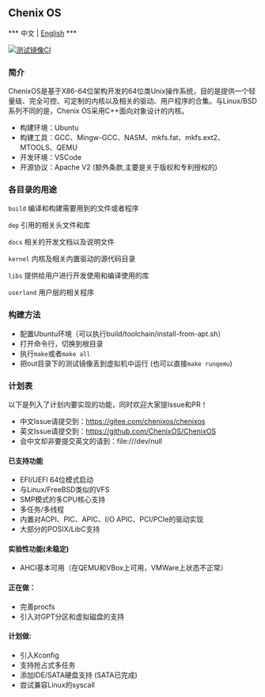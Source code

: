 ## Chenix OS

*** 中文  |  [English](README-en.md) ***

[![测试镜像CI](https://github.com/ChenixOS/ChenixOS/actions/workflows/test-image.yml/badge.svg)](https://github.com/ChenixOS/ChenixOS/actions/workflows/test-image.yml)


### 简介

ChenixOS是基于X86-64位架构开发的64位类Unix操作系统，目的是提供一个轻量级、完全可控、可定制的内核以及相关的驱动、用户程序的合集。与Linux/BSD系列不同的是，Chenix OS采用C++面向对象设计的内核。

- 构建环境：Ubuntu
- 构建工具：GCC、Mingw-GCC、NASM、mkfs.fat、mkfs.ext2、MTOOLS、QEMU
- 开发环境：VSCode
- 开源协议：Apache V2 (额外条款,主要是关于版权和专利授权的)

### 各目录的用途

`build`     编译和构建需要用到的文件或者程序

`dep`       引用的相关头文件和库

`docs`      相关的开发文档以及说明文件

`kernel`    内核及相关内置驱动的源代码目录

`libs`      提供给用户进行开发使用和编译使用的库

`userland`  用户层的相关程序

### 构建方法
- 配置Ubuntu环境（可以执行build/toolchain/install-from-apt.sh）
- 打开命令行，切换到根目录
- 执行`make`或者`make all`
- 把out目录下的测试镜像丢到虚拟机中运行 (也可以直接`make runqemu`)

### 计划表

以下是列入了计划内要实现的功能，同时欢迎大家提Issue和PR！

- 中文Issue请提交到：https://gitee.com/chenixos/chenixos
- 英文Issue请提交到：https://github.com/ChenixOS/ChenixOS
- 会中文却非要提交英文的请到：file:///dev/null


#### 已支持功能

- EFI/UEFI 64位模式启动
- 与Linux/FreeBSD类似的VFS
- SMP模式的多CPU核心支持
- 多任务/多线程
- 内置对ACPI、PIC、APIC、I/O APIC、PCI/PCIe的驱动实现
- 大部分的POSIX/LibC支持


#### 实验性功能(未稳定)
- AHCI基本可用（在QEMU和VBox上可用，VMWare上状态不正常）


#### 正在做：
- 完善procfs
- 引入对GPT分区和虚拟磁盘的支持

#### 计划做:
- 引入Kconfig
- 支持抢占式多任务
- 添加IDE/SATA硬盘支持 (SATA已完成)
- 尝试兼容Linux的syscall



